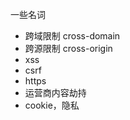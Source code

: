 一些名词

+   跨域限制 cross-domain
+   跨源限制 cross-origin
+   xss
+   csrf
+   https
+   运营商内容劫持
+   cookie，隐私